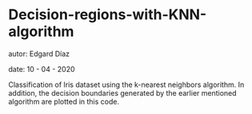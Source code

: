 # Decision-regions-with-KNN-algorithm
autor: Edgard Díaz

date: 10 - 04 - 2020

Classification of Iris dataset using the k-nearest neighbors algorithm. In addition, the decision boundaries generated by the earlier mentioned algorithm are plotted in this code.
